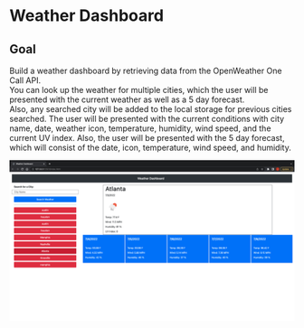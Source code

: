 # Weather Dashboard

## Goal

Build a weather dashboard by retrieving data from the OpenWeather One Call API.  
You can look up the weather for multiple cities, which the user will be presented with the current weather as well as a 5 day forecast.  
Also, any searched city will be added to the local storage for previous cities searched. 
The user will be presented with the current conditions with city name, date, weather icon, temperature, humidity, wind speed, and the current UV index.
Also, the user will be presented with the 5 day forecast, which will consist of the date, icon, temperature, wind speed, and humidity. 


![The weather app includes a search option, a list of cities, and a five-day forecast and current weather conditions.](./Assets/Weather_App_Screenshot.png?raw=true "index.html screen shot")
